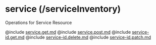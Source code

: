 <!--
    ATTENTION: This file was generated via gradle!
               Do NOT manually edit this file! Any such changes will be overwritten!
-->

# service (/serviceInventory)

Operations for Service Resource

@include [service.get.md](service.get.md)
@include [service.post.md](service.post.md)
@include [service-id.get.md](service-id.get.md)
@include [service-id.delete.md](service-id.delete.md)
@include [service-id.patch.md](service-id.patch.md)
